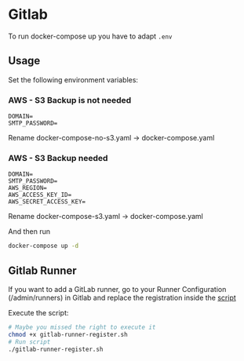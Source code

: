 # Gitlab

To run docker-compose up you have to adapt `.env`

## Usage

Set the following environment variables:

### AWS - S3 Backup is not needed

```env
DOMAIN=
SMTP_PASSWORD=
```

Rename docker-compose-no-s3.yaml -> docker-compose.yaml

### AWS - S3 Backup needed

```env
DOMAIN=
SMTP_PASSWORD=
AWS_REGION=
AWS_ACCESS_KEY_ID=
AWS_SECRET_ACCESS_KEY=
```

Rename docker-compose-s3.yaml -> docker-compose.yaml

And then run

```sh
docker-compose up -d
```

## Gitlab Runner

If you want to add a GitLab runner, go to your Runner Configuration (/admin/runners) in Gitlab and replace the registration inside the [script](./gitlab-runner-register.sh)

Execute the script:

```sh
# Maybe you missed the right to execute it
chmod +x gitlab-runner-register.sh
# Run script
./gitlab-runner-register.sh
```

